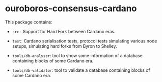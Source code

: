 # ouroboros-consensus-cardano

This package contains:

* `src` : Support for Hard Fork between Cardano eras.

* `test`: Cardano serialisation tests, protocol tests simulating various node
  setups, simulating hard forks from Byron to Shelley.

* `tools/db-analyser`: tool to show some information of a database containing
  blocks of some Cardano era.

* `tools/db-validator`: tool to validate a database containing blocks of some
  Cardano era.

